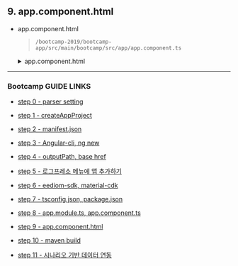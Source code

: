## 9. app.component.html

- app.component.html

	>`/bootcamp-2019/bootcamp-app/src/main/bootcamp/src/app/app.component.ts`

	<details>
	<summary>app.component.html</summary>
	<div markdown="1">

	```
	<style>
		:host {
			font-family: -apple-system, BlinkMacSystemFont, "Segoe UI", Roboto, Helvetica, Arial, sans-serif, "Apple Color Emoji", "Segoe UI Emoji", "Segoe UI Symbol";
			font-size: 14px;
			color: #333;
			box-sizing: border-box;
			-webkit-font-smoothing: antialiased;
			-moz-osx-font-smoothing: grayscale;
		}

		h1,
		h2,
		h3,
		h4,
		h5,
		h6 {
			margin: 8px 0;
		}

		p {
			margin: 0;
		}


		.toolbar {
			height: 60px;
			display: flex;
			align-items: center;
			background-color: #1976d2;
			color: white;
			font-weight: 600;
		}

		.toolbar span {
			margin-left: 20px;
		}

		.toolbar img {
			margin: 0 16px;
		}


		.content {
			display: flex;
			margin: 32px auto;
			padding: 0 16px;
			max-width: 960px;
			flex-direction: column;
			align-items: center;
		}


		.card-container {
			display: flex;
			flex-wrap: wrap;
			justify-content: center;
			margin-top: 16px;
		}

		.card {
			border-radius: 4px;
			border: 1px solid #eee;
			background-color: #fafafa;
			height: 40px;
			width: 200px;
			margin: 0 8px 16px;
			padding: 16px;
			display: flex;
			flex-direction: row;
			justify-content: center;
			align-items: center;
			transition: all 0.2s ease-in-out;
			line-height: 24px;
		}

		.card-container .card:not(:last-child) {
			margin-right: 0;
		}

		.card.card-small {
			height: 16px;
			width: 168px;
		}

		.card-container .card:not(.highlight-card) {
			cursor: pointer;
		}

		.card-container .card:not(.highlight-card):hover {
			transform: translateY(-3px);
			box-shadow: 0 4px 17px rgba(black, 0.35);
		}

		.card-container .card:not(.highlight-card):hover .material-icons path {
			fill: rgb(105, 103, 103);
		}

		.card.highlight-card {
			background-color: #1976d2;
			color: white;
			font-weight: 600;
			border: none;
			width: auto;
			min-width: 30%;
			position: relative;
		}

		.card.card.highlight-card span {
			margin-left: 60px;
		}


		a,
		a:visited,
		a:hover {
			color: #1976d2;
			text-decoration: none;
		}

		a:hover {
			color: #125699;
		}

		.terminal {
			position: relative;
			width: 80%;
			max-width: 600px;
			border-radius: 6px;
			padding-top: 45px;
			margin-top: 8px;
			overflow: hidden;
			background-color: rgb(15, 15, 16);
		}

		.terminal::before {
			content: "\2022 \2022 \2022";
			position: absolute;
			top: 0;
			left: 0;
			height: 4px;
			background: rgb(58, 58, 58);
			color: #c2c3c4;
			width: 100%;
			font-size: 2rem;
			line-height: 0;
			padding: 14px 0;
			text-indent: 4px;
		}

		.terminal pre {
			font-family: SFMono-Regular,Consolas,Liberation Mono,Menlo,monospace;
			color: white;
			padding: 0 1rem 1rem;
			margin: 0;
		}
	</style>

	<div class="toolbar" role="banner">
		<span>Bootcamp</span>
	</div>

	<div class="content" role="main">
		<div class="card highlight-card card-small">

	<input style="width:600px;" type="text" [(ngModel)]="query">
	<button (click)="executeQuery()">쿼리 실행</button>
	</div>
		<h2>Query</h2>
		<div class="terminal">
			<pre>{{query}}</pre>
		</div>
		<h2 *ngIf="runQuery"> Result</h2>
		<div *ngIf="runQuery" class="terminal">
				<pre *ngFor="let item of result">{{item | json}}</pre>
		</div>
	</div>

	<router-outlet></router-outlet>
	```
	</div>
	</details>

---
### Bootcamp GUIDE LINKS
* [step 0 - parser setting](step0.md)
	
* [step 1 - createAppProject](step1.md)

* [step 2 - manifest.json](step2.md)

* [step 3 - Angular-cli, ng new](step3.md)

* [step 4 - outputPath, base href](step4.md)

* [step 5 - 로그프레소 메뉴에 앱 추가하기](step5.md)

* [step 6 - eediom-sdk, material-cdk](step6.md)

* [step 7 - tsconfig.json, package.json](step7.md)

* [step 8 - app.module.ts, app.component.ts](step8.md)

* [step 9 - app.component.html](step9.md)

* [step 10 - maven build](step10.md)

* [step 11 - 시나리오 기반 데이터 연동](step11.md)